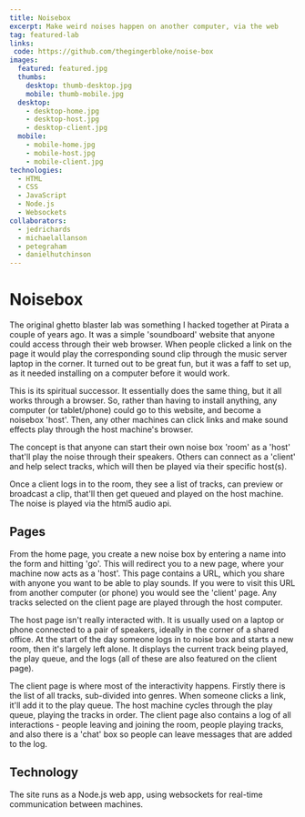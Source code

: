 ```yaml
---
title: Noisebox
excerpt: Make weird noises happen on another computer, via the web
tag: featured-lab
links:
 code: https://github.com/thegingerbloke/noise-box
images:
  featured: featured.jpg
  thumbs:
    desktop: thumb-desktop.jpg
    mobile: thumb-mobile.jpg
  desktop:
    - desktop-home.jpg
    - desktop-host.jpg
    - desktop-client.jpg
  mobile:
    - mobile-home.jpg
    - mobile-host.jpg
    - mobile-client.jpg
technologies:
  - HTML
  - CSS
  - JavaScript
  - Node.js
  - Websockets
collaborators:
  - jedrichards
  - michaelallanson
  - petegraham
  - danielhutchinson
---
```


# Noisebox

The original ghetto blaster lab was something I hacked together at Pirata a couple of years ago. It was a simple 'soundboard' website that anyone could access through their web browser. When people clicked a link on the page it would play the corresponding sound clip through the music server laptop in the corner. It turned out to be great fun, but it was a faff to set up, as it needed installing on a computer before it would work.

This is its spiritual successor. It essentially does the same thing, but it all works through a browser. So, rather than having to install anything, any computer (or tablet/phone) could go to this website, and become a noisebox 'host'. Then, any other machines can click links and make sound effects play through the host machine's browser.

The concept is that anyone can start their own noise box 'room' as a 'host' that'll play the noise through their speakers. Others can connect as a 'client' and help select tracks, which will then be played via their specific host(s).

Once a client logs in to the room, they see a list of tracks, can preview or broadcast a clip, that'll then get queued and played on the host machine. The noise is played via the html5 audio api.

## Pages

From the home page, you create a new noise box by entering a name into the form and hitting 'go'. This will redirect you to a new page, where your machine now acts as a 'host'. This page contains a URL, which you share with anyone you want to be able to play sounds. If you were to visit this URL from another computer (or phone) you would see the 'client' page. Any tracks selected on the client page are played through the host computer.

The host page isn't really interacted with. It is usually used on a laptop or phone connected to a pair of speakers, ideally in the corner of a shared office. At the start of the day someone logs in to noise box and starts a new room, then it's largely left alone. It displays the current track being played, the play queue, and the logs (all of these are also featured on the client page).

The client page is where most of the interactivity happens. Firstly there is the list of all tracks, sub-divided into genres. When someone clicks a link, it'll add it to the play queue. The host machine cycles through the play queue, playing the tracks in order. The client page also contains a log of all interactions - people leaving and joining the room, people playing tracks, and also there is a 'chat' box so people can leave messages that are added to the log.

## Technology

The site runs as a Node.js web app, using websockets for real-time communication between machines.


